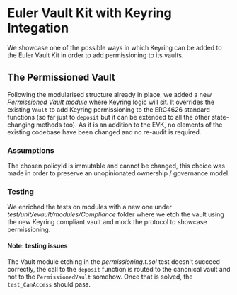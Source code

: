 # Euler Vault Kit with Keyring Integation
We showcase one of the possible ways in which Keyring can be added to the Euler Vault Kit in order to add permissioning to its vaults.

## The Permissioned Vault
Following the modularised structure already in place, we added a new *Permissioned Vault module* where Keyring logic will sit. It overrides the existing `Vault` to add Keyring permissioning to the ERC4626 standard functions (so far just to `deposit` but it can be extended to all the other state-changing methods too).
As it is an addition to the EVK, no elements of the existing codebase have been changed and no re-audit is required.

### Assumptions
The chosen policyId is immutable and cannot be changed, this choice was made in order to preserve an unopinionated ownership / governance model.

### Testing
We enriched the tests on modules with a new one under *test/unit/evault/modules/Compliance* folder where we etch the vault using the new Keyring compliant vault and mock the protocol to showcase permissioning.

#### Note: testing issues
The Vault module etching in the *permissioning.t.sol* test doesn't succeed correctly, the call to the `deposit` function is routed to the canonical vault and not to the `PermissionedVault` somehow.
Once that is solved, the `test_CanAccess` should pass.
